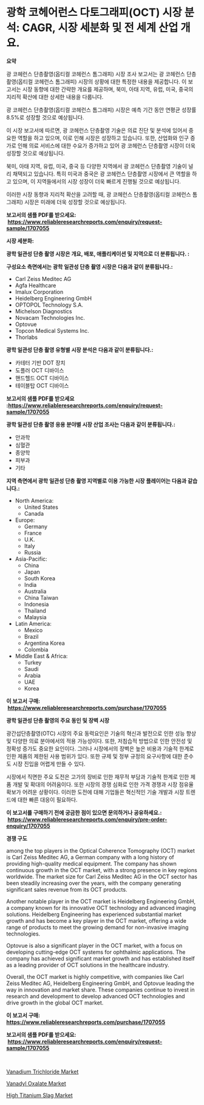 <p><h1>광학 코헤어런스 다토그래피(OCT) 시장 분석: CAGR, 시장 세분화 및 전 세계 산업 개요.</h1></p><p><strong>요약</strong></p>
<p><p>광 코헤런스 단층촬영(옵티컬 코헤런스 톰그래피) 시장 조사 보고서는 광 코헤런스 단층촬영(옵티컬 코헤런스 톰그래피) 시장의 상황에 대한 특정한 내용을 제공합니다. 이 보고서는 시장 동향에 대한 간략한 개요를 제공하며, 북미, 아태 지역, 유럽, 미국, 중국의 지리적 확산에 대한 상세한 내용을 다룹니다. </p><p>광 코헤런스 단층촬영(옵티컬 코헤런스 톰그래피) 시장은 예측 기간 동안 연평균 성장률 8.5%로 성장할 것으로 예상됩니다.</p><p>이 시장 보고서에 따르면, 광 코헤런스 단층촬영 기술은 의료 진단 및 분석에 있어서 중요한 역할을 하고 있으며, 이로 인해 시장은 성장하고 있습니다. 또한, 산업화와 인구 증가로 인해 의료 서비스에 대한 수요가 증가하고 있어 광 코헤런스 단층촬영 시장이 더욱 성장할 것으로 예상됩니다.</p><p>북미, 아태 지역, 유럽, 미국, 중국 등 다양한 지역에서 광 코헤런스 단층촬영 기술이 널리 채택되고 있습니다. 특히 미국과 중국은 광 코헤런스 단층촬영 시장에서 큰 역할을 하고 있으며, 이 지역들에서의 시장 성장이 더욱 빠르게 진행될 것으로 예상됩니다.</p><p>이러한 시장 동향과 지리적 확산을 고려할 때, 광 코헤런스 단층촬영(옵티컬 코헤런스 톰그래피) 시장은 미래에 더욱 성장할 것으로 예상됩니다.</p></p>
<p><strong>보고서의 샘플 PDF를 받으세요: &nbsp;<a href="https://www.reliableresearchreports.com/enquiry/request-sample/1707055">https://www.reliableresearchreports.com/enquiry/request-sample/1707055</a></strong></p>
<p><strong>시장 세분화:</strong></p>
<p><strong> 광학 일관성 단층 촬영 시장은 개요, 배포, 애플리케이션 및 지역으로 더 분류됩니다. :</strong></p>
<p><strong>구성요소 측면에서는 광학 일관성 단층 촬영 시장은 다음과 같이 분류됩니다.:</strong></p>
<p><ul><li>Carl Zeiss Meditec AG</li><li>Agfa Healthcare</li><li>Imalux Corporation</li><li>Heidelberg Engineering GmbH</li><li>OPTOPOL Technology S.A.</li><li>Michelson Diagnostics</li><li>Novacam Technologies Inc.</li><li>Optovue</li><li>Topcon Medical Systems Inc.</li><li>Thorlabs</li></ul></p>
<p><strong> 광학 일관성 단층 촬영 유형별 시장 분석은 다음과 같이 분류됩니다.:</strong></p>
<p><ul><li>카테터 기반 DOT 장치</li><li>도플러 OCT 디바이스</li><li>핸드헬드 OCT 디바이스</li><li>테이블탑 OCT 디바이스</li></ul></p>
<p><strong>보고서의 샘플 PDF를 받으세요 :<a href="https://www.reliableresearchreports.com/enquiry/request-sample/1707055">https://www.reliableresearchreports.com/enquiry/request-sample/1707055</a></strong></p>
<p><strong> 광학 일관성 단층 촬영 응용 분야별 시장 산업 조사는 다음과 같이 분류됩니다.:</strong></p>
<p><ul><li>안과학</li><li>심혈관</li><li>종양학</li><li>피부과</li><li>기타</li></ul></p>
<p><strong>지역 측면에서 광학 일관성 단층 촬영 지역별로 이용 가능한 시장 플레이어는 다음과 같습니다.:</strong></p>
<p><ul>
    <li>
        North America:
        <ul>
            <li>United States</li>
            <li>Canada</li>
        </ul>
    </li>
    <li>
        Europe:
        <ul>
            <li>Germany</li>
            <li>France</li>
            <li>U.K.</li>
            <li>Italy</li>
            <li>Russia</li>
        </ul>
    </li>
    <li>
        Asia-Pacific:
        <ul>
            <li>China</li>
            <li>Japan</li>
            <li>South Korea</li>
            <li>India</li>
            <li>Australia</li>
            <li>China Taiwan</li>
            <li>Indonesia</li>
            <li>Thailand</li>
            <li>Malaysia</li>
        </ul>
    </li>
    <li>
        Latin America:
        <ul>
            <li>Mexico</li>
            <li>Brazil</li>
            <li>Argentina Korea</li>
            <li>Colombia</li>
        </ul>
    </li>
    <li>
        Middle East & Africa:
        <ul>
            <li>Turkey</li>
            <li>Saudi</li>
            <li>Arabia</li>
            <li>UAE</li>
            <li>Korea</li>
        </ul>
    </li>
    </ul></p>
<p><strong>이 보고서 구매: &nbsp;<a href="https://www.reliableresearchreports.com/purchase/1707055">https://www.reliableresearchreports.com/purchase/1707055</a></strong></p>
<p><strong>광학 일관성 단층 촬영의 주요 동인 및 장벽 시장</strong></p>
<p><p>광간섭단층촬영(OTC) 시장의 주요 동력요인은 기술의 혁신과 발전으로 인한 성능 향상 및 다양한 의료 분야에서의 적용 가능성이다. 또한, 저침습적 방법으로 인한 안전성 및 정확성 증가도 중요한 요인이다. 그러나 시장에서의 장벽은 높은 비용과 기술적 한계로 인한 제품의 제한된 사용 범위가 있다. 또한 규제 및 정부 규정의 요구사항에 대한 준수도 시장 진입을 어렵게 만들 수 있다.</p><p>시장에서 직면한 주요 도전은 고가의 장비로 인한 재무적 부담과 기술적 한계로 인한 제품 개발 및 확대의 어려움이다. 또한 시장의 경쟁 심화로 인한 가격 경쟁과 시장 점유율 확보가 어려운 상황이다. 이러한 도전에 대해 기업들은 혁신적인 기술 개발과 시장 트렌드에 대한 빠른 대응이 필요하다.</p></p>
<p><strong>이 보고서를 구매하기 전에 궁금한 점이 있으면 문의하거나 공유하세요.: &nbsp;<a href="https://www.reliableresearchreports.com/enquiry/pre-order-enquiry/1707055">https://www.reliableresearchreports.com/enquiry/pre-order-enquiry/1707055</a></strong></p>
<p><strong>경쟁 구도</strong></p>
<p><p>among the top players in the Optical Coherence Tomography (OCT) market is Carl Zeiss Meditec AG, a German company with a long history of providing high-quality medical equipment. The company has shown continuous growth in the OCT market, with a strong presence in key regions worldwide. The market size for Carl Zeiss Meditec AG in the OCT sector has been steadily increasing over the years, with the company generating significant sales revenue from its OCT products.</p><p>Another notable player in the OCT market is Heidelberg Engineering GmbH, a company known for its innovative OCT technology and advanced imaging solutions. Heidelberg Engineering has experienced substantial market growth and has become a key player in the OCT market, offering a wide range of products to meet the growing demand for non-invasive imaging technologies.</p><p>Optovue is also a significant player in the OCT market, with a focus on developing cutting-edge OCT systems for ophthalmic applications. The company has achieved significant market growth and has established itself as a leading provider of OCT solutions in the healthcare industry.</p><p>Overall, the OCT market is highly competitive, with companies like Carl Zeiss Meditec AG, Heidelberg Engineering GmbH, and Optovue leading the way in innovation and market share. These companies continue to invest in research and development to develop advanced OCT technologies and drive growth in the global OCT market.</p></p>
<p><strong>이 보고서 구매: &nbsp; <a href="https://www.reliableresearchreports.com/purchase/1707055">https://www.reliableresearchreports.com/purchase/1707055</a></strong></p>
<p><strong>보고서의 샘플 PDF를 받으세요: &nbsp;<a href="https://www.reliableresearchreports.com/enquiry/request-sample/1707055">https://www.reliableresearchreports.com/enquiry/request-sample/1707055</a></strong><strong></strong></p>
<p>&nbsp;</p>
<p><p><a href="https://github.com/dx0328/Market-Research-Report-List-1/blob/main/vanadium-trichloride-market.md">Vanadium Trichloride Market</a></p><p><a href="https://github.com/Glendatilghmankmgz0rbhwpy/Market-Research-Report-List-1/blob/main/vanadyl-oxalate-market.md">Vanadyl Oxalate Market</a></p><p><a href="https://github.com/juancolorado15/Market-Research-Report-List-1/blob/main/high-titanium-slag-market.md">High Titanium Slag Market</a></p></p>